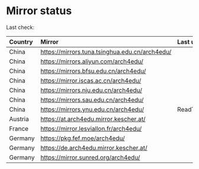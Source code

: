 <script src="./time.js"></script>
# Mirror status
Last check: <script type="text/javascript">localize(1692861329.3586073);</script>

|Country|Mirror|Last update|
|:------|:-----|:----------|
|China|https://mirrors.tuna.tsinghua.edu.cn/arch4edu/|<script type="text/javascript">localize(1692815393);</script>|
|China|https://mirrors.aliyun.com/arch4edu/|<script type="text/javascript">localize(1692772554);</script>|
|China|https://mirrors.bfsu.edu.cn/arch4edu/|<script type="text/javascript">localize(1692815393);</script>|
|China|https://mirror.iscas.ac.cn/arch4edu/|<script type="text/javascript">localize(1692815393);</script>|
|China|https://mirrors.nju.edu.cn/arch4edu/|<script type="text/javascript">localize(1692815393);</script>|
|China|https://mirrors.sau.edu.cn/arch4edu/|<script type="text/javascript">localize(1692815393);</script>|
|China|https://mirrors.ynu.edu.cn/arch4edu/|ReadTimeout|
|Austria|https://at.arch4edu.mirror.kescher.at/|<script type="text/javascript">localize(1692815393);</script>|
|France|https://mirror.lesviallon.fr/arch4edu/|<script type="text/javascript">localize(1692815226);</script>|
|Germany|https://pkg.fef.moe/arch4edu/|<script type="text/javascript">localize(1692815393);</script>|
|Germany|https://de.arch4edu.mirror.kescher.at/|<script type="text/javascript">localize(1692815393);</script>|
|Germany|https://mirror.sunred.org/arch4edu/|<script type="text/javascript">localize(1692815393);</script>|

<script src="./tablefilter/tablefilter.js"></script>
<script src="./table.js"></script>